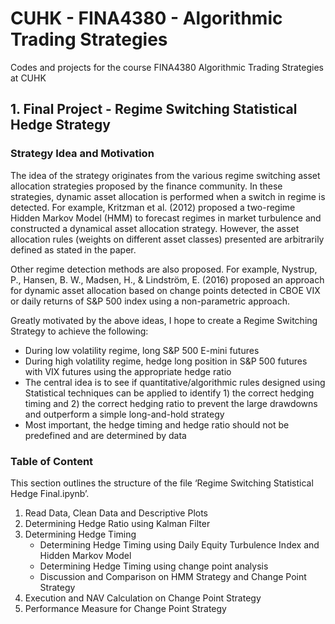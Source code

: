 # CUHK - FINA4380 - Algorithmic Trading Strategies
Codes and projects for the course FINA4380 Algorithmic Trading Strategies at CUHK

## 1. Final Project - Regime Switching Statistical Hedge Strategy
### Strategy Idea and Motivation
The idea of the strategy originates from the various regime switching asset allocation strategies proposed by the finance community. In these strategies, dynamic asset allocation is performed when a switch in regime is detected. For example, Kritzman et al. (2012) proposed a two-regime Hidden Markov Model (HMM) to forecast regimes in market turbulence and constructed a dynamical asset allocation strategy. However, the asset allocation rules (weights on different asset classes) presented are arbitrarily defined as stated in the paper. 

Other regime detection methods are also proposed. For example, Nystrup, P., Hansen, B. W., Madsen, H., & Lindström, E. (2016) proposed an approach for dynamic asset allocation based on change points detected in CBOE VIX or daily returns of S&P 500 index using a non-parametric approach.

Greatly motivated by the above ideas, I hope to create a Regime Switching Strategy to achieve the following:
-	During low volatility regime, long S&P 500 E-mini futures 
-	During high volatility regime, hedge long position in S&P 500 futures with VIX futures using the appropriate hedge ratio
-	The central idea is to see if quantitative/algorithmic rules designed using Statistical techniques can be applied to identify 1) the correct hedging timing and 2) the correct hedging ratio to prevent the large drawdowns and outperform a simple long-and-hold strategy
-	Most important, the hedge timing and hedge ratio should not be predefined and are determined by data


### Table of Content
This section outlines the structure of the file ‘Regime Switching Statistical Hedge Final.ipynb’.
1.	Read Data, Clean Data and Descriptive Plots
2.	Determining Hedge Ratio using Kalman Filter
3.	Determining Hedge Timing
    - Determining Hedge Timing using Daily Equity Turbulence Index and Hidden Markov Model
    - Determining Hedge Timing using change point analysis
    - Discussion and Comparison on HMM Strategy and Change Point Strategy
4.	Execution and NAV Calculation on Change Point Strategy
5.	Performance Measure for Change Point Strategy

